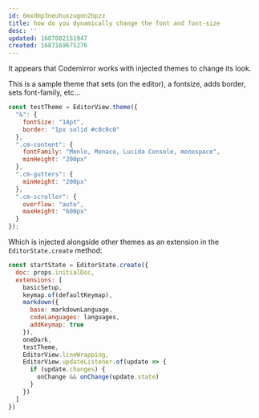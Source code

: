 ```yaml
---
id: 6mxdmp3neuhuxzugon2bpzz
title: how do you dynamically change the font and font-size
desc: ''
updated: 1687802151947
created: 1687169675276
---
```


It appears that Codemirror works with injected themes to change its look.

This is a sample theme that sets (on the editor), a fontsize, adds border, sets font-family, etc... 

```javascript
const testTheme = EditorView.theme({
  "&": {
    fontSize: "14pt",
    border: "1px solid #c0c0c0"
  },
  ".cm-content": {
    fontFamily: "Menlo, Monaco, Lucida Console, monospace",
    minHeight: "200px"
  },
  ".cm-gutters": {
    minHeight: "200px"
  },
  ".cm-scroller": {
    overflow: "auto",
    maxHeight: "600px"
  }
});
```
Which is injected alongside other themes as an extension in the `EditorState.create` method:

```javascript
const startState = EditorState.create({
  doc: props.initialDoc,
  extensions: [
    basicSetup,
    keymap.of(defaultKeymap),
    markdown({
      base: markdownLanguage,
      codeLanguages: languages,
      addKeymap: true
    }),
    oneDark,
    testTheme,
    EditorView.lineWrapping,
    EditorView.updateListener.of(update => {
      if (update.changes) {
        onChange && onChange(update.state)
      }
    })
  ]
})
